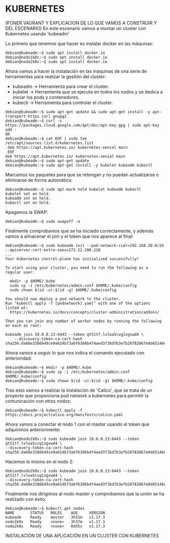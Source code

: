 # KUBERNETES


(PONER VAGRANT Y EXPLICACION DE LO QUE VAMOS A CONSTRUIR Y DEL ESCENARIO)
En este escenario vamos a montar un cluster con Kubernetes usando 'kubeadm'


Lo primero que tenemos que hacer es instalar docker en las máquinas:

~~~
debian@kubeadm:~$ sudo apt install docker.io
debian@nodo1k8s:~$ sudo apt install docker.io
debian@nodo2k8s:~$ sudo apt install docker.io
~~~

Ahora vamos a hacer la instalación en las máquinas de una serie de herramientas para realizar la gestión del cluster:

- kubeadm -> Herramienta para crear el cluster. 
- kubelet -> Herramienta que se ejecuta en todos los nodos y se dedica a iniciar los pods y contenedores.
- kubectl -> Herramienta para controlar el cluster.

~~~
debian@kubeadm:~$ sudo apt-get update && sudo apt-get install -y apt-transport-https curl gnupg2
debian@kubeadm:~$ curl -s https://packages.cloud.google.com/apt/doc/apt-key.gpg | sudo apt-key add -
OK
debian@kubeadm:~$ cat EOF | sudo tee /etc/apt/sources.list.d/kubernetes.list
 deb https://apt.kubernetes.io/ kubernetes-xenial main
 EOF
deb https://apt.kubernetes.io/ kubernetes-xenial main
debian@kubeadm:~$ sudo apt-get update
debian@kubeadm:~$ sudo apt-get install -y kubelet kubeadm kubectl
~~~

Marcamos los paquetes para que se retengan y no puedan actualizarse o eliminarse de forma automática:

~~~
debian@kubeadm:~$ sudo apt-mark hold kubelet kubeadm kubectl
kubelet set on hold.
kubeadm set on hold.
kubectl set on hold.
~~~

Apagamos la SWAP:

~~~
debian@kubeadm:~$ sudo swapoff -a
~~~

Finalmente comprobamos que se ha iniciado correctamente, y además vamos a almacenar el join y el token que nos aparece al final:

~~~
debian@kubeadm:~$ sudo kubeadm init --pod-network-cidr=192.168.20.0/24 --apiserver-cert-extra-sans=172.22.200.210
...
Your Kubernetes control-plane has initialized successfully!

To start using your cluster, you need to run the following as a regular user:

  mkdir -p $HOME/.kube
  sudo cp -i /etc/kubernetes/admin.conf $HOME/.kube/config
  sudo chown $(id -u):$(id -g) $HOME/.kube/config

You should now deploy a pod network to the cluster.
Run "kubectl apply -f [podnetwork].yaml" with one of the options listed at:
  https://kubernetes.io/docs/concepts/cluster-administration/addons/

Then you can join any number of worker nodes by running the following on each as root:

kubeadm join 10.0.0.13:6443 --token qt51tf.lvloa5cvg1xgxwd4 \
    --discovery-token-ca-cert-hash sha256:da68e3386649ce9a624b73abf6366b4f4aed3f3bd7b3efb28782867e0d45146e
~~~

Ahora vamos a seguir lo que nos indica el comando ejecutado con anterioridad:

~~~
debian@kubeadm:~$ mkdir -p $HOME/.kube
debian@kubeadm:~$ sudo cp -i /etc/kubernetes/admin.conf $HOME/.kube/config
debian@kubeadm:~$ sudo chown $(id -u):$(id -g) $HOME/.kube/config
~~~

Tras esto vamos a realizar la instalación de 'Calico', que se trata de un proyecto que proporciona pod network a kubernetes para permitir la comunicación con otros nodos:

~~~
debian@kubeadm:~$ kubectl apply -f https://docs.projectcalico.org/manifests/calico.yaml
~~~

Ahora vamos a conectar el nodo 1 con el master usando el token que adquirimos anteriormente:

~~~
debian@nodo1k8s:~$ sudo kubeadm join 10.0.0.13:6443 --token qt51tf.lvloa5cvg1xgxwd4 \
--discovery-token-ca-cert-hash sha256:da68e3386649ce9a624b73abf6366b4f4aed3f3bd7b3efb28782867e0d45146e
~~~

Hacemos lo mismo en el nodo 2:

~~~
debian@nodo2k8s:~$ sudo kubeadm join 10.0.0.13:6443 --token qt51tf.lvloa5cvg1xgxwd4 \
--discovery-token-ca-cert-hash sha256:da68e3386649ce9a624b73abf6366b4f4aed3f3bd7b3efb28782867e0d45146e
~~~

Finalmente nos dirigimos al nodo master y comprobamos que la unión se ha realizado con éxito:

~~~
debian@kubeadm:~$ kubectl get nodes
NAME       STATUS   ROLES    AGE     VERSION
kubeadm    Ready    master   3h51m   v1.17.3
nodo1k8s   Ready    <none>   3h37m   v1.17.3
nodo2k8s   Ready    <none>   6m55s   v1.17.3
~~~

INSTALACIÓN DE UNA APLICACIÓN EN UN CLUSTER CON KUBERNETES


